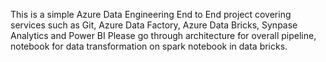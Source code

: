 This is a simple Azure Data Engineering End to End project covering services such as Git, Azure Data Factory, Azure Data Bricks, Synpase Analytics and Power BI
Please go through architecture for overall pipeline, notebook for data transformation on spark notebook in data bricks.
